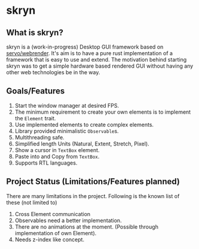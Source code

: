 # skryn

## What is skryn?

skryn is a (work-in-progress) Desktop GUI framework based on [servo/webrender](https://github.com/servo/webrender). It's aim is to have a pure rust implementation of a framework that is easy to use and extend. The motivation behind starting skryn was to get a simple hardware based rendered GUI without having any other web technologies be in the way.

## Goals/Features

1. Start the window manager at desired FPS.
2. The minimum requirement to create your own elements is to implement the `Element` trait.
3. Use implemented elements to create complex elements.
4. Library provided minimalistic `Observable`s. 
5. Multithreading safe.
6. Simplified length Units (Natural, Extent, Stretch, Pixel).
7. Show a cursor in `TextBox` element.
8. Paste into and Copy from `TextBox`.
9. Supports RTL languages.

## Project Status (Limitations/Features planned)

There are many limitations in the project. Following is the known list of these (not limited to)

1. Cross Element communication
2. Observables need a better implementation.
3. There are no animations at the moment. (Possible through implementation of own Element).
4. Needs z-index like concept.
